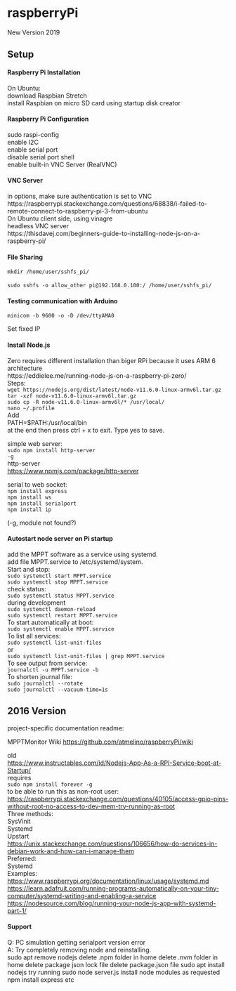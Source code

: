 # raspberryPi

New Version 2019

<h2>Setup</h2>

<h4>Raspberry Pi Installation</h4>
On Ubuntu:<br>
download Raspbian Stretch<br>
install Raspbian on micro SD card using startup disk creator

<h4>Raspberry Pi Configuration</h4>
sudo raspi-config<br>
enable I2C<br>
enable serial port<br>
disable serial port shell<br>
enable built-in VNC Server (RealVNC)

<h4>VNC Server</h4>
in options, make sure authentication is set to VNC<br>
https://raspberrypi.stackexchange.com/questions/68838/i-failed-to-remote-connect-to-raspberry-pi-3-from-ubuntu<br>
On Ubuntu client side, using vinagre<br>
headless VNC server<br>
https://thisdavej.com/beginners-guide-to-installing-node-js-on-a-raspberry-pi/

<h4>File Sharing</h4>
<code>mkdir /home/user/sshfs_pi/<br></code><br>
<code>sudo sshfs -o allow_other pi@192.168.0.100:/ /home/user/sshfs_pi/</code>

<h4>Testing communication with Arduino</h4>
<code>minicom -b 9600 -o -D /dev/ttyAMA0</code>

Set fixed IP

<h4>Install Node.js</h4>
Zero requires different installation than biger RPi because it uses ARM 6 architecture<br>
https://eddielee.me/running-node-js-on-a-raspberry-pi-zero/<br>
Steps:<br>
<code>wget https://nodejs.org/dist/latest/node-v11.6.0-linux-armv6l.tar.gz</code><br>
<code>tar -xzf node-v11.6.0-linux-armv6l.tar.gz</code><br>
<code>sudo cp -R node-v11.6.0-linux-armv6l/* /usr/local/</code><br>
<code>nano ~/.profile</code><br>
Add<br>
PATH=$PATH:/usr/local/bin<br>
at the end then press ctrl + x to exit. Type yes to save.<br>


simple web server:<br>
<code>sudo npm install http-server -g</code><br>
http-server<br>
https://www.npmjs.com/package/http-server<br>

serial to web socket:<br>
<code>npm install express</code><br>
<code>npm install ws</code><br>
<code>npm install serialport</code><br>
<code>npm install ip</code><br>

(-g, module not found?)

<h4>Autostart node server on Pi startup</h4>
add the MPPT software as a service using systemd.<br>
add file MPPT.service to /etc/systemd/system.<br>
Start and stop:<br>
<code>sudo systemctl start MPPT.service</code><br>
<code>sudo systemctl stop MPPT.service</code><br>
check status:<br>
<code>sudo systemctl status MPPT.service</code><br>
during development</code><br>
<code>sudo systemctl daemon-reload</code><br>
<code>sudo systemctl restart MPPT.service</code><br>
To start automatically at boot:<br>
<code>sudo systemctl enable MPPT.service</code><br>
To list all services:<br>
<code>sudo systemctl list-unit-files</code><br>
or<br>
<code>sudo systemctl list-unit-files | grep MPPT.service </code><br>
To see output from service:<br>
<code>journalctl -u MPPT.service -b</code><br>
To shorten journal file:<br>
<code>sudo journalctl --rotate</code><br>
<code>sudo journalctl --vacuum-time=1s</code><br>

<h2>2016 Version</h2>

project-specific documentation readme:

MPPTMonitor Wiki
<a href="https://github.com/atmelino/raspberryPi/wiki">https://github.com/atmelino/raspberryPi/wiki</a>


old<br>
https://www.instructables.com/id/Nodejs-App-As-a-RPI-Service-boot-at-Startup/<br>
requires<br>
<code>sudo npm install forever -g</code><br>
to be able to run this as non-root user:<br>
https://raspberrypi.stackexchange.com/questions/40105/access-gpio-pins-without-root-no-access-to-dev-mem-try-running-as-root<br>
Three methods:<br>
SysVinit<br>
Systemd<br>
Upstart<br>
https://unix.stackexchange.com/questions/106656/how-do-services-in-debian-work-and-how-can-i-manage-them<br>
Preferred:<br>
Systemd<br>
Examples:<br>
https://www.raspberrypi.org/documentation/linux/usage/systemd.md<br>
https://learn.adafruit.com/running-programs-automatically-on-your-tiny-computer/systemd-writing-and-enabling-a-service<br>
https://nodesource.com/blog/running-your-node-js-app-with-systemd-part-1/<br>


<h4>Support</h4>
Q: PC simulation getting serialport version error<br>
A: Try completely removing node and reinstalling.<br>
sudo apt remove nodejs
delete .npm folder in home
delete .nvm folder in home
delete package json lock file
delete package.json file
sudo apt install nodejs
try running 
sudo node server.js
install node modules as requested
npm install express
etc



